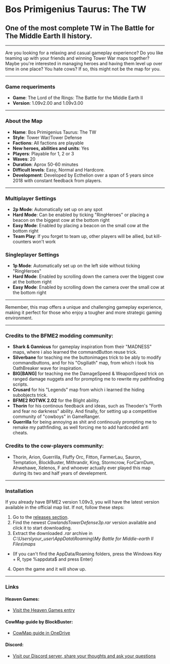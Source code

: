 # Bos Primigenius Taurus: The TW
## One of the most complete TW in The Battle for The Middle Earth II history.

---

Are you looking for a relaxing and casual gameplay experience? 
Do you like teaming up with your friends and winning Tower War maps together? 
Maybe you're interested in managing heroes and having them level up over time in one place? 
You hate cows?
If so, this might not be the map for you.

---

### Game requeriments
- **Game**: The Lord of the Rings: The Battle for the Middle Earth II
- **Version**: 1.09v2.00 and 1.09v3.00

---

### About the Map
- **Name**: Bos Primigenius Taurus: The TW
- **Style**: Tower War/Tower Defense
- **Factions**: All factions are playable
- **New heroes, abilities and units**: Yes
- **Players**: Playable for 1, 2 or 3
- **Waves**: 20
- **Duration**: Aprox 50-60 minutes
- **Difficult levels**: Easy, Normal and Hardcore.
- **Development**: Developed by Ecthelion over a span of 5 years since 2018 with constant feedback from players.

---

### Multiplayer Settings
- **2p Mode**: Automatically set up on any spot
- **Hard Mode**: Can be enabled by ticking "RingHeroes" or placing a beacon on the biggest cow at the bottom right
- **Easy Mode**: Enabled by placing a beacon on the small cow at the bottom right
- **Team Play**: If you forget to team up, other players will be allied, but kill-counters won't work


### Singleplayer Settings
- **1p Mode**: Automatically set up on the left side without ticking "RingHeroes"
- **Hard Mode**: Enabled by scrolling down the camera over the biggest cow at the bottom right
- **Easy Mode**: Enabled by scrolling down the camera over the small cow at the bottom right

---

Remember, this map offers a unique and challenging gameplay experience, 
making it perfect for those who enjoy a tougher and more strategic gaming environment.

---

### Credits to the BFME2 modding community:
- **Shark & Gannicus** for gameplay inspiration from their "MADNESS" maps, where i also learned the commandButton reuse trick.
- **Silverbane** for teaching me the buttonimages trick to be ably to modify commandbuttons, and for his "Osgiliath" map, from which i took his OathBreaker wave for inspiration.
- **BIG[BANG]** for teaching me the DamageSpeed & WeaponSpeed trick on ranged damage nuggets and for prompting me to rewrite my pathfinding scripts.
- **Crusard** for his "Legends" map from which i learned the hiding subobjects trick.
- **BFME2 ROTWK 2.02** for the Blight ability.
- **Thorin** for his continous feedback and ideas, such as Theoden's "Forth and fear no darkness" ability. And finally, for setting up a competitive community of "cowboys" in GameRanger.
- **Guerrilla** for being annoying as shit and continously prompting me to remake my pathfinding, as well forcing me to add hardcoded anti cheats.

### Credits to the cow-players community:
- Thorin, Arion, Guerrilla, Fluffy Orc, Fitton, FarmerLau, Sauron, Temptation, BlockBuster, Mithrandir, King, Stormcrow, ForCarnDum, Ahwehawe, Xelenos, F and whoever actually ever played this map during its two and half years of develepment.

---

### Installation

If you already have BFME2 version 1.09v3, you will have the latest version available in the official map list. 
If not, follow these steps:

1. Go to the [releases section](https://github.com/ecthelion5109/BosPrimigeniusTaurusTheTW/releases).
2. Find the newest *CowlandsTowerDefense3p.rar* version available and click it to start downloading.
3. Extract the downloaded *.rar* archive in *C:\Users\your_user\AppData\Roaming\My Battle for Middle-earth II Files\maps*
- (If you can't find the AppData/Roaming folders, press the Windows Key + R, type %appdata$ and press Enter)
4. Open the game and it will show up.

---

### Links

#### Heaven Games:
- [Visit the Heaven Games entry](https://bfme2.heavengames.com/downloads/showfile.php?fileid=1315)

#### CowMap guide by BlockBuster:
- [CowMap guide in OneDrive](https://onedrive.live.com/view.aspx?resid=539A7922DAEF7B77!4890&ithint=file%2cdocx&authkey=!AJ8wFQF01hP3zKI)

#### Discord:
- [Visit our Discord server, share your thoughts and ask your questions](https://discord.gg/f2xc8nsaRs)

